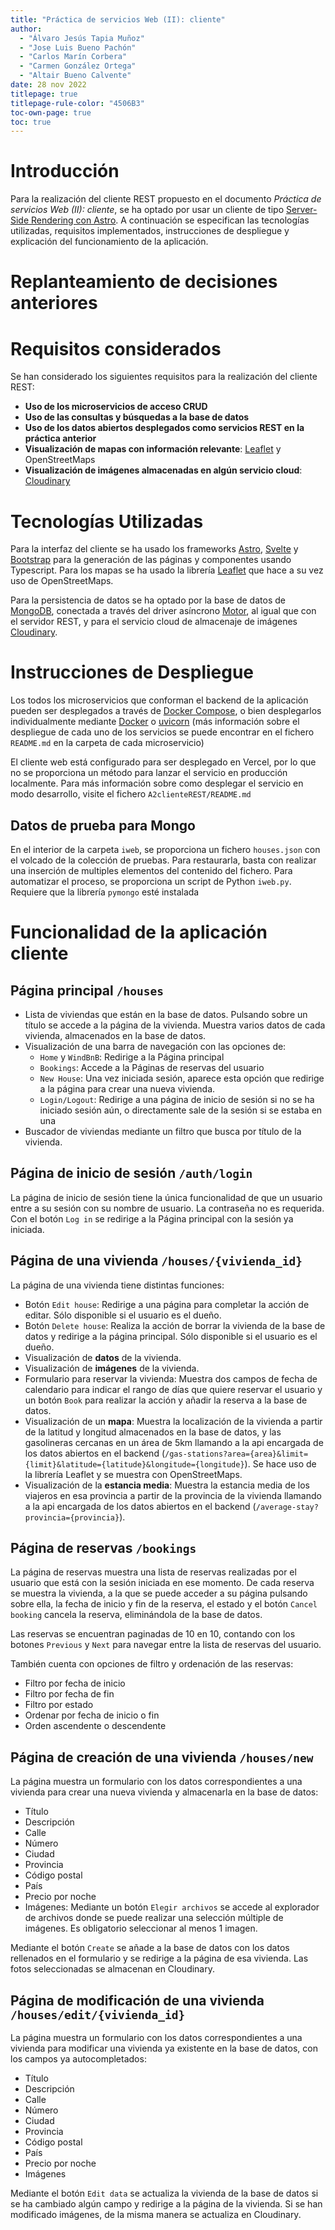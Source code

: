 ```yaml
---
title: "Práctica de servicios Web (II): cliente"
author:
  - "Álvaro Jesús Tapia Muñoz"
  - "Jose Luis Bueno Pachón"
  - "Carlos Marín Corbera"
  - "Carmen González Ortega"
  - "Altair Bueno Calvente"
date: 28 nov 2022
titlepage: true
titlepage-rule-color: "4506B3"
toc-own-page: true
toc: true
---
```


# Introducción

Para la realización del cliente REST propuesto en el documento 
_Práctica de servicios Web (II): cliente_, se ha optado por usar un cliente de
tipo [Server-Side Rendering con Astro](https://docs.astro.build/en/guides/server-side-rendering/).
A continuación se especifican las tecnologías utilizadas, requisitos implementados,
instrucciones de despliegue y explicación del funcionamiento de la aplicación.

# Replanteamiento de decisiones anteriores

<!--TODO: - cualquier replanteamiento de decisiones anteriores (de tecnologías a utilizar u otros) o cambios en el diseño de la base de datos o la implementación de los servidores web.-->

# Requisitos considerados

Se han considerado los siguientes requisitos para la realización del cliente REST: 

- **Uso de los microservicios de acceso CRUD**
- **Uso de las consultas y búsquedas a la base de datos**
- **Uso de los datos abiertos desplegados como servicios REST en la práctica anterior**
- **Visualización de mapas con información relevante**: [Leaflet](https://leafletjs.com/) y OpenStreetMaps
- **Visualización de imágenes almacenadas en algún servicio cloud**: [Cloudinary](https://cloudinary.com/)

# Tecnologías Utilizadas

Para la interfaz del cliente se ha usado los frameworks
[Astro](https://astro.build/), [Svelte](https://svelte.dev/) y
[Bootstrap](https://getbootstrap.com) para la generación de las páginas y
componentes usando Typescript. Para los mapas se ha usado la librería
[Leaflet](https://leafletjs.com/) que hace a su vez uso de OpenStreetMaps.

Para la persistencia de datos se ha optado por la base de datos de
[MongoDB](https://www.mongodb.com/), conectada a través del driver asíncrono
[Motor](https://motor.readthedocs.io/en/stable/index.html), al igual que con 
el servidor REST, y para el servicio cloud de almacenaje de imágenes 
[Cloudinary](https://cloudinary.com/).

# Instrucciones de Despliegue

Los todos los microservicios que conforman el backend de la aplicación pueden ser 
desplegados a través de 
[Docker Compose](https://docs.docker.com/compose/compose-v2/), o bien 
desplegarlos individualmente mediante [Docker](https://docker.com) o 
[uvicorn](https://www.uvicorn.org) (más información sobre el despliegue de cada
uno de los servicios se puede encontrar en el fichero `README.md` en la carpeta
de cada microservicio)

El cliente web está configurado para ser desplegado en Vercel, por lo que no se
proporciona un método para lanzar el servicio en producción localmente. Para más
información sobre como desplegar el servicio en modo desarrollo, visite el 
fichero `A2clienteREST/README.md`

## Datos de prueba para Mongo

En el interior de la carpeta `iweb`, se proporciona un fichero `houses.json` con
el volcado de la colección de pruebas. Para restaurarla, basta con realizar una
inserción de multiples elementos del contenido del fichero. Para automatizar el
proceso, se proporciona un script de Python `iweb.py`. Requiere que la librería
`pymongo` esté instalada

# Funcionalidad de la aplicación cliente

## Página principal `/houses`

- Lista de viviendas que están en la base de datos. Pulsando sobre un título se 
accede a la página de la vivienda. Muestra varios datos de cada vivienda, 
almacenados en la base de datos.
- Visualización de una barra de navegación con las opciones de:
  - `Home` y `WindBnB`: Redirige a la Página principal
  - `Bookings`: Accede a la Páginas de reservas del usuario
  - `New House`: Una vez iniciada sesión, aparece esta opción que redirige a la
    página para crear una nueva vivienda.
  - `Login/Logout`: Redirige a una página de inicio de sesión si no se ha
    iniciado sesión aún, o directamente sale de la sesión si se estaba en una
- Buscador de viviendas mediante un filtro que busca por título de la vivienda. 

## Página de inicio de sesión `/auth/login`

La página de inicio de sesión tiene la única funcionalidad de que un usuario
entre a su sesión con su nombre de usuario. La contraseña no es requerida. 
Con el botón `Log in` se redirige a la Página principal con la
sesión ya iniciada.

## Página de una vivienda `/houses/{vivienda_id}`

La página de una vivienda tiene distintas funciones:

- Botón `Edit house`: Redirige a una página para completar la acción de 
  editar. 
  Sólo disponible si el usuario es el dueño.
- Botón `Delete house`: Realiza la acción de borrar la vivienda de la base 
  de datos y redirige a la página principal. Sólo disponible si el usuario es 
  el dueño.
- Visualización de **datos** de la vivienda.
- Visualización de **imágenes** de la vivienda.
- Formulario para reservar la vivienda: Muestra dos campos de fecha de 
  calendario para indicar el rango de días que quiere reservar el usuario y
  un botón `Book` para realizar la acción y añadir la reserva a la base de
  datos.
- Visualización de un **mapa**: Muestra la localización de la vivienda a 
  partir de la latitud y longitud almacenados en la base de datos, y las 
  gasolineras cercanas en un área de 5km llamando a la api encargada de los
  datos abiertos en el backend
  (`/gas-stations?area={area}&limit={limit}&latitude={latitude}&longitude={longitude}`). 
  Se hace uso de la librería Leaflet y se muestra con OpenStreetMaps.
- Visualización de la **estancia media**: Muestra la estancia media de los
  viajeros en esa provincia a partir de la provincia de la vivienda llamando
  a la api encargada de los datos abiertos en el backend
  (`/average-stay?provincia={provincia}`).

## Página de reservas `/bookings`

La página de reservas muestra una lista de reservas realizadas por el usuario
que está con la sesión iniciada en ese momento. De cada reserva se muestra la
vivienda, a la que se puede acceder a su página pulsando sobre ella, la fecha de
inicio y fin de la reserva, el estado y el botón `Cancel booking` cancela la 
reserva, eliminándola de la base de datos. 

Las reservas se encuentran paginadas de 10 en 10, contando con los botones 
`Previous` y `Next` para navegar entre la lista de reservas del usuario.

También cuenta con opciones de filtro y ordenación de las reservas:

- Filtro por fecha de inicio
- Filtro por fecha de fin
- Filtro por estado
- Ordenar por fecha de inicio o fin
- Orden ascendente o descendente

## Página de creación de una vivienda `/houses/new`

La página muestra un formulario con los datos correspondientes a una vivienda
para crear una nueva vivienda y almacenarla en la base de datos:

- Título
- Descripción
- Calle
- Número
- Ciudad
- Provincia
- Código postal
- País
- Precio por noche
- Imágenes: Mediante un botón `Elegir archivos` se accede al explorador de 
  archivos donde se puede realizar una selección múltiple de imágenes. Es
  obligatorio seleccionar al menos 1 imagen.

Mediante el botón `Create` se añade a la base de datos con los datos rellenados
en el formulario y se redirige a la página de esa vivienda. Las fotos 
seleccionadas se almacenan en Cloudinary.

## Página de modificación de una vivienda `/houses/edit/{vivienda_id}`

La página muestra un formulario con los datos correspondientes a una vivienda
para modificar una vivienda ya existente en la base de datos, con los campos
ya autocompletados:

- Título
- Descripción
- Calle
- Número
- Ciudad
- Provincia
- Código postal
- País
- Precio por noche
- Imágenes

Mediante el botón `Edit data` se actualiza la vivienda de la base de datos
si se ha cambiado algún campo y redirige a la página de la vivienda. Si se han
modificado imágenes, de la misma manera se actualiza en Cloudinary.
